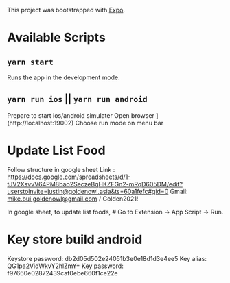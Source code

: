 This project was bootstrapped with [Expo](https://github.com/expo/expo).

# Available Scripts

## `yarn start`

Runs the app in the development mode.<br>

## `yarn run ios` || `yarn run android`

Prepare to start ios/android simulater
Open browser ](http://localhost:19002)
Choose run mode on menu bar


# Update List Food
Follow structure in google sheet
Link : https://docs.google.com/spreadsheets/d/1-tJV2XsvvV64PM8bao2SeczeBqHKZFGn2-mRqD605DM/edit?userstoinvite=justin@goldenowl.asia&ts=60a1fefc#gid=0
Gmail: mike.bui.goldenowl@gmail.com / Golden2021!

In google sheet, to update list foods, # Go to Extension -> App Script -> Run.




# Key store build android
Keystore password: db2d05d502e24051b3e0e18d1d3e4ee5
Key alias:         QG1pa2VidWkvY2hlZmY=
Key password:      f97660e02872439caf0ebe660f1ce22e
